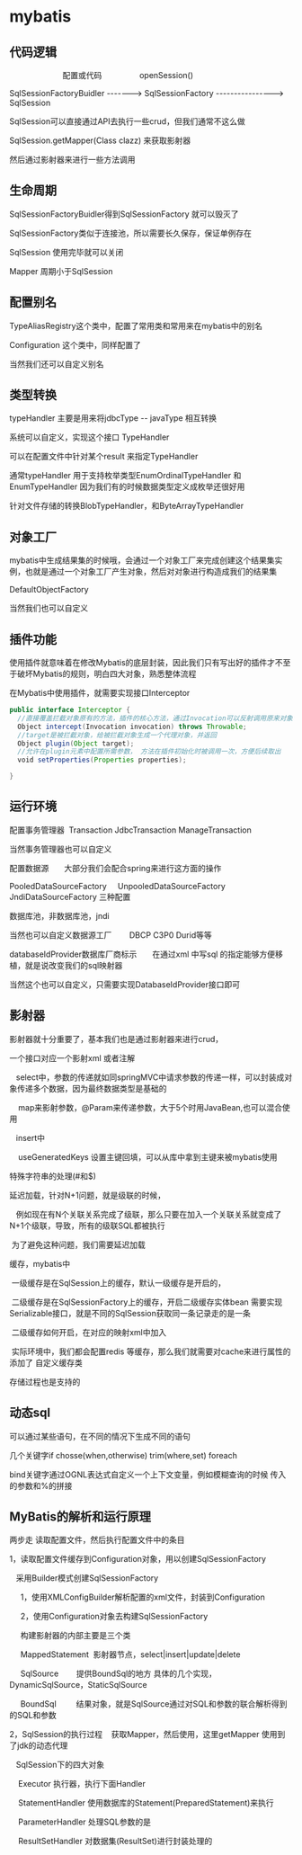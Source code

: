 # mybatis #
## 代码逻辑 ##
                               配置或代码                  openSession()
                          
SqlSessionFactoryBuidler -------> SqlSessionFactory ----------------> SqlSession

SqlSession可以直接通过API去执行一些crud，但我们通常不这么做

SqlSession.getMapper(Class clazz) 来获取影射器

然后通过影射器来进行一些方法调用

## 生命周期 ##
SqlSessionFactoryBuidler得到SqlSessionFactory 就可以毁灭了

SqlSessionFactory类似于连接池，所以需要长久保存，保证单例存在

SqlSession  使用完毕就可以关闭

Mapper  周期小于SqlSession

## 配置别名 ##
TypeAliasRegistry这个类中，配置了常用类和常用来在mybatis中的别名

Configuration 这个类中，同样配置了

当然我们还可以自定义别名

## 类型转换 ##
typeHandler 主要是用来将jdbcType -- javaType 相互转换

系统可以自定义，实现这个接口 TypeHandler

可以在配置文件中针对某个result 来指定TypeHandler

通常typeHandler 用于支持枚举类型EnumOrdinalTypeHandler 和EnumTypeHandler 因为我们有的时候数据类型定义成枚举还很好用

针对文件存储的转换BlobTypeHandler，和ByteArrayTypeHandler

## 对象工厂 ##
mybatis中生成结果集的时候哦，会通过一个对象工厂来完成创建这个结果集实例，也就是通过一个对象工厂产生对象，然后对对象进行构造成我们的结果集

DefaultObjectFactory

当然我们也可以自定义

## 插件功能 ##
使用插件就意味着在修改Mybatis的底层封装，因此我们只有写出好的插件才不至于破坏Mybatis的规则，明白四大对象，熟悉整体流程

在Mybatis中使用插件，就需要实现接口Interceptor
```java
public interface Interceptor {
  //直接覆盖拦截对象原有的方法，插件的核心方法，通过Invocation可以反射调用原来对象的方法
  Object intercept(Invocation invocation) throws Throwable;
  //target是被拦截对象，给被拦截对象生成一个代理对象，并返回
  Object plugin(Object target);
  //允许在plugin元素中配置所需参数， 方法在插件初始化时被调用一次，方便后续取出
  void setProperties(Properties properties);

}
```

## 运行环境 ##
配置事务管理器  Transaction       JdbcTransaction    ManageTransaction

 当然事务管理器也可以自定义
 
配置数据源       大部分我们会配合spring来进行这方面的操作

 PooledDataSourceFactory     UnpooledDataSourceFactory     JndiDataSourceFactory 三种配置
 
 数据库池，非数据库池，jndi
 
 当然也可以自定义数据源工厂        DBCP C3P0 Durid等等
 
 databaseIdProvider数据库厂商标示       在通过xml 中写sql 的指定能够方便移植，就是说改变我们的sql映射器
 
 当然这个也可以自定义，只需要实现DatabaseIdProvider接口即可
 
## 影射器 ##
影射器就十分重要了，基本我们也是通过影射器来进行crud，

一个接口对应一个影射xml 或者注解

    select中，参数的传递就如同springMVC中请求参数的传递一样，可以封装成对象传递多个数据，因为最终数据类型是基础的
    
     map来影射参数，@Param来传递参数，大于5个时用JavaBean,也可以混合使用
     
    insert中
    
     useGeneratedKeys 设置主键回填，可以从库中拿到主键来被mybatis使用
     
特殊字符串的处理(#和$)

延迟加载，针对N+1问题，就是级联的时候，

    例如现在有N个关联关系完成了级联，那么只要在加入一个关联关系就变成了N+1个级联，导致，所有的级联SQL都被执行
    
  为了避免这种问题，我们需要延迟加载
  
缓存，mybatis中

  一级缓存是在SqlSession上的缓存，默认一级缓存是开启的，
  
  二级缓存是在SqlSessionFactory上的缓存，开启二级缓存实体bean 需要实现Serializable接口，就是不同的SqlSession获取同一条记录走的是一条
  
  二级缓存如何开启，在对应的映射xml中加入<cache/>
  
  实际环境中，我们都会配置redis 等缓存，那么我们就需要对cache来进行属性的添加了 自定义缓存类  
  
存储过程也是支持的

## 动态sql ##
可以通过某些语句，在不同的情况下生成不同的语句

几个关键字if chosse(when,otherwise) trim(where,set) foreach

bind关键字通过OGNL表达式自定义一个上下文变量，例如模糊查询的时候 传入的参数和%的拼接

## MyBatis的解析和运行原理 ##
两步走 读取配置文件，然后执行配置文件中的条目

 1，读取配置文件缓存到Configuration对象，用以创建SqlSessionFactory
 
    采用Builder模式创建SqlSessionFactory
    
      1，使用XMLConfigBuilder解析配置的xml文件，封装到Configuration
      
      2，使用Configuration对象去构建SqlSessionFactory
      
      构建影射器的内部主要是三个类
      
      MappedStatement  影射器节点，select|insert|update|delete
      
      SqlSource        提供BoundSql的地方 具体的几个实现，DynamicSqlSource，StaticSqlSource
      
      BoundSql         结果对象，就是SqlSource通过对SQL和参数的联合解析得到的SQL和参数
      
 2，SqlSession的执行过程
    获取Mapper，然后使用，这里getMapper 使用到了jdk的动态代理
    
    SqlSession下的四大对象
    
      Executor 执行器，执行下面Handler
      
      StatementHandler 使用数据库的Statement(PreparedStatement)来执行
      
      ParameterHandler 处理SQL参数的是
      
      ResultSetHandler 对数据集(ResultSet)进行封装处理的
 

 
